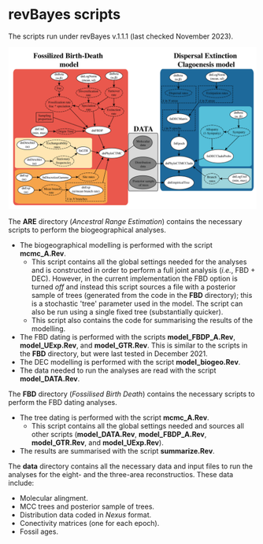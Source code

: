 # revBayes scripts

The scripts run under revBayes v.1.1.1 (last checked November 2023). 

![plot](figure_S1.png)

The **ARE** directory (*Ancestral Range Estimation*) contains the necessary scripts to perform the biogeographical analyses.  
- The biogeographical modelling is performed with the script **mcmc_A.Rev**.  
  - This script contains all the global settings needed for the analyses and is constructed in order to perform a full joint analysis (*i.e.*, FBD + DEC).  However, in the current implementation the FBD option is turned *off* and instead this script sources a file with a posterior sample of trees (generated from the code in the **FBD** directory); this is a stochastic 'tree' parameter used in the model. The script can also be run using a single fixed tree (substantially quicker).  
  - This script also contains the code for summarising the results of the modelling.  
- The FBD dating is performed with the scripts **model_FBDP_A.Rev**,  **model_UExp.Rev**, and **model_GTR.Rev**. This is similar to the scripts in the **FBD** directory, but were last tested in December 2021.  
- The DEC modelling is performed with the script **model_biogeo.Rev**.  
- The data needed to run the analyses are read with the script **model_DATA.Rev**.  

The **FBD** directory (*Fossilised Birth Death*) contains the necessary scripts to perform the FBD dating analyses.  
- The tree dating is performed with the script **mcmc_A.Rev**.
  - This script contains all the global settings needed and sources all other scripts (**model_DATA.Rev**, **model_FBDP_A.Rev**, **model_GTR.Rev**, and **model_UExp.Rev**).
- The results are summarised with the script **summarize.Rev**.  

The **data** directory contains all the necessary data and input files to run the analyses for the eight- and the three-area reconstructios. These data include:  
- Molecular alingment.  
- MCC trees and posterior sample of trees.
- Distribution data coded in *Nexus* format.
- Conectivity matrices (one for each epoch).
- Fossil ages.  
